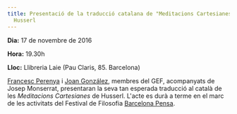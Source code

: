 ```yaml
---
title: Presentació de la traducció catalana de "Meditacions Cartesianes", d'Edmund
  Husserl
---
```


**Dia:** 17 de novembre de 2016

**Hora:** 19.30h

**Lloc:** Llibreria Laie (Pau Claris, 85. Barcelona)

[Francesc Perenya](https://www.grupdestudisfenomenologics.org/ca/node/69) i [Joan González](https://www.grupdestudisfenomenologics.org/ca/node/67), membres del GEF, acompanyats de Josep Monserrat, presentaran la seva tan esperada traducció al català de les _Meditacions Cartesianes_ de Husserl. L'acte es durà a terme en el marc de les activitats del Festival de Filosofia [Barcelona Pensa](https://www.barcelonapensa.cat/Acte:Presentaci%C3%B3_del_llibre_%E2%80%9CMeditacions_cartesianes%E2%80%9D,_d%E2%80%99_Edmund_Husserl).
